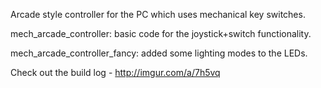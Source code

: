 Arcade style controller for the PC which uses mechanical key switches.

mech_arcade_controller: basic code for the joystick+switch functionality.

mech_arcade_controller_fancy: added some lighting modes to the LEDs.

Check out the build log - http://imgur.com/a/7h5vq